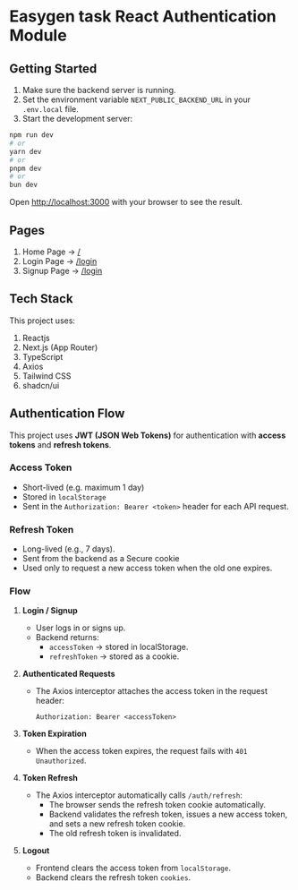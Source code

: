# Easygen task React Authentication Module

## Getting Started

1. Make sure the backend server is running.
2. Set the environment variable `NEXT_PUBLIC_BACKEND_URL` in your `.env.local` file.
3. Start the development server:

```bash
npm run dev
# or
yarn dev
# or
pnpm dev
# or
bun dev
```

Open [http://localhost:3000](http://localhost:3000) with your browser to see the result.

## Pages
1. Home Page → [/](http://localhost:3000/)
2. Login Page →  [/login](http://localhost:3000/login)
3. Signup Page → [/login](http://localhost:3000/signup)

## Tech Stack
This project uses:
1. Reactjs
2. Next.js (App Router)
3. TypeScript
4. Axios
5. Tailwind CSS
6. shadcn/ui

## Authentication Flow

This project uses **JWT (JSON Web Tokens)** for authentication with **access tokens** and **refresh tokens**.

### Access Token
- Short-lived (e.g. maximum 1 day)
- Stored in `localStorage`
- Sent in the `Authorization: Bearer <token>` header for each API request.

### Refresh Token
- Long-lived (e.g., 7 days).
- Sent from the backend as a Secure cookie
- Used only to request a new access token when the old one expires.

### Flow

1. **Login / Signup**
    - User logs in or signs up.
    - Backend returns:
        - `accessToken` → stored in localStorage.
        - `refreshToken` → stored as a cookie.

2. **Authenticated Requests**
    - The Axios interceptor attaches the access token in the request header:
      ```
      Authorization: Bearer <accessToken>
      ```

3. **Token Expiration**
    - When the access token expires, the request fails with `401 Unauthorized`.

4. **Token Refresh**
    - The Axios interceptor automatically calls `/auth/refresh`:
        - The browser sends the refresh token cookie automatically.
        - Backend validates the refresh token, issues a new access token, and sets a new refresh token cookie.
        - The old refresh token is invalidated.

5. **Logout**
    - Frontend clears the access token from `localStorage`.
    - Backend clears the refresh token `cookies`.
